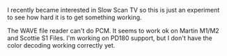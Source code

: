 I recently became interested in Slow Scan TV so this is just an experiment to see how hard it is to get something working.

The WAVE file reader can't do PCM.
It seems to work ok on Martin M1/M2 and Scottie S1 Files.
I'm working on PD180 support, but I don't have the color decoding working correctly yet.
